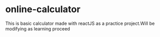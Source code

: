 # online-calculator
This is basic calculator made with reactJS as a practice project.Will be modifying as learning proceed
